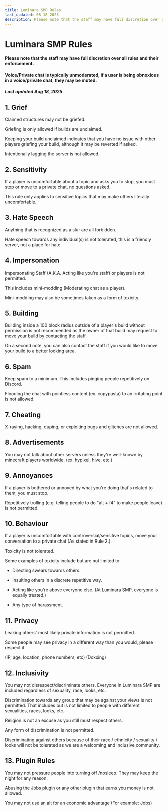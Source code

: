 ```yaml
---
title: Luminara SMP Rules
last_updated: 08-18-2025
description: Please note that the staff may have full discretion over all rules and their enforcement. Voice/Private chat is typically unmoderated, if a user is being obnoxious in a voice/private chat, they may be muted.
---
```


# Luminara SMP Rules

#### Please note that the staff may have full discretion over all rules and their enforcement.

#### Voice/Private chat is typically unmoderated, if a user is being obnoxious in a voice/private chat, they may be muted.

##### Last updated Aug 18, 2025

## 1. Grief

Claimed structures may not be griefed.

Griefing is only allowed if builds are unclaimed.

Keeping your build unclaimed indicates that you have no issue with other players griefing your build, although it may be reverted if asked.

Intentionally lagging the server is not allowed.

## 2. Sensitivity

If a player is uncomfortable about a topic and asks you to stop, you must stop or move to a private chat, no questions asked.

This rule only applies to sensitive topics that may make others literally uncomfortable.

## 3. Hate Speech

Anything that is recognized as a slur are all forbidden.

Hate speech towards any individual(s) is not tolerated, this is a friendly server, not a place for hate.

## 4. Impersonation

Impersonating Staff (A.K.A. Acting like you're staff) or players is not permitted.

This includes mini-modding (Moderating chat as a player).

Mini-modding may also be sometimes taken as a form of toxicity.

## 5. Building

Building inside a 100 block radius outside of a player's build without permission is not recommended as the owner of that build may request to move your build by contacting the staff.

On a second note, you can also contact the staff if you would like to move your build to a better looking area.

## 6. Spam

Keep spam to a minimum. This includes pinging people repetitively on Discord.

Flooding the chat with pointless content (ex. copypasta) to an irritating point is not allowed.

## 7. Cheating

X-raying, hacking, duping, or exploiting bugs and glitches are not allowed.

## 8. Advertisements

You may not talk about other servers unless they're well-known by minecraft players worldwide. (ex. hypixel, hive, etc.)

## 9. Annoyances

If a player is bothered or annoyed by what you're doing that's related to them, you must stop.

Repetitively trolling (e.g. telling people to do "alt + f4" to make people leave) is not permitted.

## 10. Behaviour

If a player is uncomfortable with controversial/sensitive topics, move your conversation to a private chat (As stated in Rule 2.).

Toxicity is not tolerated.

Some examples of toxicity include but are not limited to:

- Directing swears towards others.

- Insulting others in a discrete repetitive way.

- Acting like you're above everyone else. (At Luminara SMP, everyone is equally treated.)

- Any type of harassment.

## 11. Privacy

Leaking others' most likely private information is not permitted.

Some people may see privacy in a different way than you would, please respect it.

(IP, age, location, phone numbers, etc) (Doxxing)

## 12. Inclusivity

You may not disrespect/discriminate others. Everyone in Luminara SMP are included regardless of sexuality, race, looks, etc.

Discrimination towards any group that may be against your views is not permitted. That includes but is not limited to people with different sexualities, races, looks, etc.

Religion is not an excuse as you still must respect others.

Any form of discrimination is not permitted.

Discriminating against others because of their race / ethnicity / sexuality / looks will not be tolerated as we are a welcoming and inclusive community.

## 13. Plugin Rules

You may not pressure people into turning off /nosleep. They may keep the night for any reason.

Abusing the Jobs plugin or any other plugin that earns you money is not allowed.

You may not use an alt for an economic advantage (For example: Jobs)